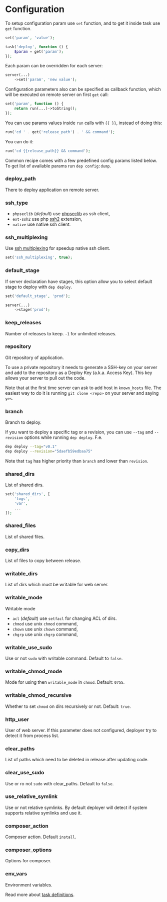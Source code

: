 # Configuration

To setup configuration param use `set` function, and to get it inside task use `get` function.

```php
set('param', 'value');

task('deploy', function () {
    $param = get('param');
});
```

Each param can be overridden for each server:
  
```php
server(...)
    ->set('param', 'new value');
```

Configuration parameters also can be specified as callback function, which will be executed on remote server on first `get` call:

```php
set('param', function () {
    return run(...)->toString();
});
```

You can use params values inside `run` calls with `{{ }}`, instead of doing this:

```php
run('cd ' . get('release_path') . ' && command');
```

You can do it:

```php
run('cd {{release_path}} && command');
```

Common recipe comes with a few predefined config params listed below. 
To get list of available params run `dep config:dump`.

### deploy_path

There to deploy application on remote server.

### ssh_type

* `phpseclib` (*default*) use [phpseclib](https://github.com/phpseclib/phpseclib) as ssh client,
* `ext-ssh2` use php [ssh2](http://php.net/manual/en/book.ssh2.php) extension,
* `native` use native ssh client.

### ssh_multiplexing

Use [ssh multiplexing](https://en.wikibooks.org/wiki/OpenSSH/Cookbook/Multiplexing) for speedup native ssh client.

```php
set('ssh_multiplexing', true);
```

### default_stage

If server declaration have stages, this option allow you to select default stage to deploy with `dep deploy`.

```php
set('default_stage', 'prod');

server(...)
    ->stage('prod');
```

### keep_releases

Number of releases to keep. `-1` for unlimited releases.

### repository

Git repository of application.

To use a private repository it needs to generate a SSH-key on your server and add to the repository
as a Deploy Key (a.k.a. Access Key). This key allows your server to pull out the code.

Note that at the first time server can ask to add host in `known_hosts` file. The easiest way to do it is
running `git clone <repo>` on your server and saying `yes`.

### branch

Branch to deploy.

If you want to deploy a specific tag or a revision, you can use `--tag` and `--revision` options while running `dep deploy`. F.e.

```bash
dep deploy --tag="v0.1"
dep deploy --revision="5daefb59edbaa75"
```

Note that `tag` has higher priority than `branch` and lower than `revision`.

### shared_dirs

List of shared dirs.

```php
set('shared_dirs', [
    'logs',
    'var',
    ...
]);
```

### shared_files

List of shared files.

### copy_dirs

List of files to copy between release.

### writable_dirs

List of dirs which must be writable for web server.

### writable_mode

Writable mode

* `acl` (*default*) use `setfacl` for changing ACL of dirs.
* `chmod` use unix `chmod` command,
* `chown` use unix `chown` command,
* `chgrp` use unix `chgrp` command,

### writable_use_sudo

Use or not `sudo` with writable command. Default to `false`.

### writable_chmod_mode

Mode for using then `writable_mode` in `chmod`. Default: `0755`.

### writable_chmod_recursive

Whether to set `chmod` on dirs recursively or not. Default: `true`.

### http_user

User of web server. If this parameter does not configured, deployer try to detect it from process list. 

### clear_paths

List of paths which need to be deleted in release after updating code. 

### clear_use_sudo

Use or ro not `sudo` with clear_paths. Default to `false`.

### use_relative_symlink

Use or not relative symlinks. By default deployer will detect if system supports relative symlinks and use it.

### composer_action

Composer action. Default `install`.

### composer_options

Options for composer.

### env_vars

Environment variables.

Read more about [task definitions](tasks.md).
